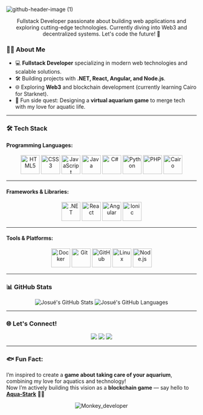 ![github-header-image (1)](https://github.com/user-attachments/assets/4bff87f6-ba64-4127-8ab6-2d6a7c577a8e)

<p align="center">
Fullstack Developer passionate about building web applications and exploring cutting-edge technologies. Currently diving into Web3 and decentralized systems. Let's code the future! 🚀
</p>

### 👨‍💻 About Me
- 💻 **Fullstack Developer** specializing in modern web technologies and scalable solutions.
- 🛠️ Building projects with **.NET, React, Angular, and Node.js**.
- 🌐 Exploring **Web3** and blockchain development (currently learning Cairo for Starknet).
- 🐠 Fun side quest: Designing a **virtual aquarium game** to merge tech with my love for aquatic life.

---

### 🛠 Tech Stack

#### **Programming Languages:**
<p align="center">
  <img src="https://cdn.jsdelivr.net/gh/devicons/devicon/icons/html5/html5-original.svg" alt="HTML5" width="50" height="50"/>
  <img src="https://cdn.jsdelivr.net/gh/devicons/devicon/icons/css3/css3-original.svg" alt="CSS3" width="50" height="50"/>
  <img src="https://cdn.jsdelivr.net/gh/devicons/devicon/icons/javascript/javascript-original.svg" alt="JavaScript" width="50" height="50"/>
  <img src="https://cdn.jsdelivr.net/gh/devicons/devicon/icons/java/java-original.svg" alt="Java" width="50" height="50"/>
  <img src="https://cdn.jsdelivr.net/gh/devicons/devicon/icons/csharp/csharp-original.svg" alt="C#" width="50" height="50"/>
  <img src="https://cdn.jsdelivr.net/gh/devicons/devicon/icons/python/python-original.svg" alt="Python" width="50" height="50"/>
  <img src="https://cdn.jsdelivr.net/gh/devicons/devicon/icons/php/php-original.svg" alt="PHP" width="50" height="50"/>
  <img src="https://github.com/user-attachments/assets/709c277b-c741-4b20-a98e-b2467c34dca6" alt="Cairo" width="50" height="50"/>
</p>



---

#### **Frameworks & Libraries:**
<p align="center">
  <img src="https://cdn.jsdelivr.net/gh/devicons/devicon/icons/dotnetcore/dotnetcore-original.svg" alt=".NET" width="50" height="50"/>
  <img src="https://cdn.jsdelivr.net/gh/devicons/devicon/icons/react/react-original.svg" alt="React" width="50" height="50"/>
  <img src="https://cdn.jsdelivr.net/gh/devicons/devicon/icons/angularjs/angularjs-original.svg" alt="Angular" width="50" height="50"/>
  <img src="https://cdn.jsdelivr.net/gh/devicons/devicon/icons/ionic/ionic-original.svg" alt="Ionic" width="50" height="50"/>
</p>

---

#### **Tools & Platforms:**
<p align="center">
  <img src="https://cdn.jsdelivr.net/gh/devicons/devicon/icons/docker/docker-original.svg" alt="Docker" width="50" height="50"/>
  <img src="https://cdn.jsdelivr.net/gh/devicons/devicon/icons/git/git-original.svg" alt="Git" width="50" height="50"/>
  <img src="https://cdn.jsdelivr.net/gh/devicons/devicon/icons/github/github-original.svg" alt="GitHub" width="50" height="50"/>
  <img src="https://cdn.jsdelivr.net/gh/devicons/devicon/icons/linux/linux-original.svg" alt="Linux" width="50" height="50"/>
  <img src="https://cdn.jsdelivr.net/gh/devicons/devicon/icons/nodejs/nodejs-original.svg" alt="Node.js" width="50" height="50"/>
</p>


---

### 📊 GitHub Stats
<p align="center">
  <img src="https://github-readme-stats.vercel.app/api?username=Josue19-08&show_icons=true&theme=radical" alt="Josué's GitHub Stats" />
  <img src="https://github-readme-stats.vercel.app/api/top-langs/?username=Josue19-08&layout=compact&theme=radical" alt="Josué's GitHub Languages" />
</p>

---

### 🌐 Let's Connect!
<p align="center">
  <a href="https://x.com/josuearayamarin"><img src="https://img.shields.io/badge/-Twitter-1DA1F2?logo=twitter&logoColor=white&style=for-the-badge" /></a>
  <a href="https://t.me/Josue1908Cr"><img src="https://img.shields.io/badge/-Telegram-0088CC?logo=telegram&logoColor=white&style=for-the-badge" /></a>
  <a href="mailto:josuemarin2009@hotmail.com"><img src="https://img.shields.io/badge/-Email-D14836?logo=gmail&logoColor=white&style=for-the-badge" /></a>
</p>

---

### 🐟 Fun Fact:
I’m inspired to create a **game about taking care of your aquarium**, combining my love for aquatics and technology!  
Now I’m actively building this vision as a **blockchain game** — say hello to [**Aqua-Stark**](https://github.com/AquaStark/Aqua-Stark) 🧪🐠



<p align="center">
  <img src="https://github.com/user-attachments/assets/e705e4ed-4efa-4e77-a77b-e29b2980e957" alt="Monkey_developer">
</p>



